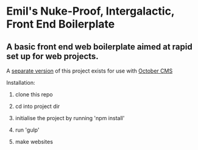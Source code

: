 # Emil's Nuke-Proof, Intergalactic, Front End Boilerplate #

## A basic front end web boilerplate aimed at rapid set up for web projects. ##

A [separate version](https://github.com/ChewyJetpack/Emils-Exemplary-October-CMS-Boilerplate) of this project exists for use with [October CMS](https://octobercms.com)

Installation:

1. clone this repo

2. cd into project dir

3. initialise the project by running 'npm install'

4. run 'gulp'

4. make websites